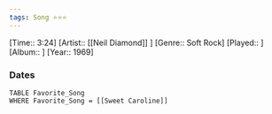 ```yaml
---
tags: Song ⭐⭐⭐ 
---
```

[Time:: 3:24]
[Artist:: [[Neil Diamond]] ]
[Genre:: Soft Rock]
[Played:: ]
[Album:: ]
[Year:: 1969]
### Dates
````dataview
TABLE Favorite_Song
WHERE Favorite_Song = [[Sweet Caroline]]
````